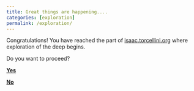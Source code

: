 ```yaml
---
title: Great things are happening....
categories: [exploration]
permalink: /exploration/
---
```

Congratulations! You have reached the part of [isaac.torcellini.org](/) where exploration of the deep begins.

Do you want to proceed?

**[Yes](/theology-notes/)**

**[No](/exploration-loss/)**

